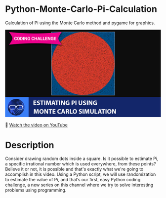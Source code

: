 # Python-Monte-Carlo-Pi-Calculation
 Calculation of Pi using the Monte Carlo method and pygame for graphics.


<p align="center">
  <img src="video_thumbnail.jpg" alt="Monte Carlo Simulation Pi Estimation using Python and Pygame" width="800">
</p>

🎥 [Watch the video on YouTube](https://youtu.be/6QVksCZ0ml8)

# Description

Consider drawing random dots inside a square. Is it possible to estimate Pi, a specific irrational number which is used everywhere, from these points? Believe it or not, it is possible and that's exactly what we're going to accomplish in this video. Using a Python script, we will use randomization to estimate the value of Pi, and that’s our first, easy Python coding challenge, a new series on this channel where we try to solve interesting problems using programming. 
